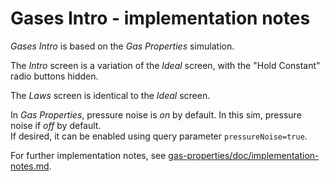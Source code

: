 # Gases Intro - implementation notes

_Gases Intro_ is based on the _Gas Properties_ simulation.

The _Intro_ screen is a variation of the _Ideal_ screen, with the "Hold Constant" radio buttons hidden. 

The _Laws_ screen is identical to the _Ideal_ screen.

In _Gas Properties_, pressure noise is _on_ by default.  In this sim, pressure noise if _off_ by default.  
If desired, it can be enabled using query parameter `pressureNoise=true`.

For further implementation notes, see [gas-properties/doc/implementation-notes.md](https://github.com/phetsims/gas-properties/blob/main/doc/implementation-notes.md).
